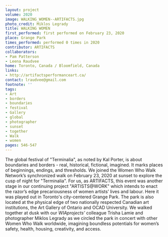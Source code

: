 ```yaml
---
layout: project
volume: 2020
image: WALKING_WOMEN--ARTIFACTS.jpg
photo_credit: Miklos Legrady
title: WALKING WOMEN
first_performed: first performed on February 23, 2020
place: Grange Park
times_performed: performed 0 times in 2020
contributor: ARTIFACTS
collaborators:
- Pam Patterson
- Leena Raudvee
home: Toronto, Canada / Bloomfield, Canada
links:
- http://artifactsperformanceart.ca/
contact: lraudvee@gmail.com
footnote: ''
tags:
- Art
- borders
- boundaries
- festival
- Gallery
- global
- photographer
- sunset
- together
- Walk
- women
pages: 546-547
---
```



The global festival of "Terminalia", as noted by Kal Porter, is about boundaries and borders - real, historical, fictional, imagined. It marks places of beginnings, endings, and thresholds. We joined the Women Who Walk Network’s synchronized walk on February 23, 2020 at sunset to explore the cusp of night for "Terminalia". 
For us, as ARTIFACTS, this event was another stage in our continuing project "ARTISTS@WORK" which intends to enact the razor’s edge precariousness of women artists’ lives and labour. Here it was played out in Toronto's city-centered Grange Park. The park is also located at the physical edge of two nationally respected Canadian art institutions, the Art Gallery of Ontario and OCAD University. 
We walked together at dusk with our *WIAprojects’* colleague Trisha Lamie and photographer Miklos Legrady as we circled the park in concert with other Women Who Walk worldwide, imagining boundless potentials for women’s safety, health, housing, creativity, and access.
